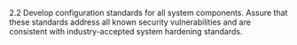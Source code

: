 2.2 Develop configuration standards for all system components. Assure that these standards address all known security vulnerabilities and are consistent with industry-accepted system hardening standards. 
